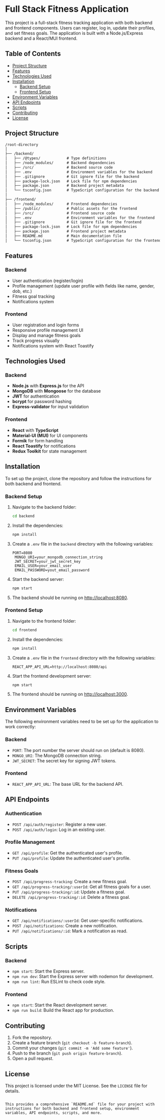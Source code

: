 # Full Stack Fitness Application

This project is a full-stack fitness tracking application with both backend and frontend components. Users can register, log in, update their profiles, and set fitness goals. The application is built with a Node.js/Express backend and a React/MUI frontend.

## Table of Contents
- [Project Structure](#project-structure)
- [Features](#features)
- [Technologies Used](#technologies-used)
- [Installation](#installation)
  - [Backend Setup](#backend-setup)
  - [Frontend Setup](#frontend-setup)
- [Environment Variables](#environment-variables)
- [API Endpoints](#api-endpoints)
- [Scripts](#scripts)
- [Contributing](#contributing)
- [License](#license)

## Project Structure

```markdown
/root-directory
│
├── /backend/
│   ├── /@types/            # Type definitions
│   ├── /node_modules/      # Backend dependencies
│   ├── /src/               # Backend source code
│   ├── .env                # Environment variables for the backend
│   ├── .gitignore          # Git ignore file for the backend
│   ├── package-lock.json   # Lock file for npm dependencies
│   ├── package.json        # Backend project metadata
│   └── tsconfig.json       # TypeScript configuration for the backend
│
├── /frontend/
│   ├── /node_modules/      # Frontend dependencies
│   ├── /public/            # Public assets for the frontend
│   ├── /src/               # Frontend source code
│   ├── .env                # Environment variables for the frontend
│   ├── .gitignore          # Git ignore file for the frontend
│   ├── package-lock.json   # Lock file for npm dependencies
│   ├── package.json        # Frontend project metadata
│   ├── README.md           # Main documentation file
│   └── tsconfig.json       # TypeScript configuration for the frontend
```

## Features

### Backend
- User authentication (register/login)
- Profile management (update user profile with fields like name, gender, dob, etc.)
- Fitness goal tracking
- Notifications system

### Frontend
- User registration and login forms
- Responsive profile management UI
- Display and manage fitness goals
- Track progress visually
- Notifications system with React Toastify

## Technologies Used

### Backend
- **Node.js** with **Express.js** for the API
- **MongoDB** with **Mongoose** for the database
- **JWT** for authentication
- **bcrypt** for password hashing
- **Express-validator** for input validation

### Frontend
- **React** with **TypeScript**
- **Material-UI (MUI)** for UI components
- **Formik** for form handling
- **React Toastify** for notifications
- **Redux Toolkit** for state management

## Installation

To set up the project, clone the repository and follow the instructions for both backend and frontend.

### Backend Setup

1. Navigate to the backend folder:
   ```bash
   cd backend
   ```

2. Install the dependencies:
   ```bash
   npm install
   ```

3. Create a `.env` file in the `backend` directory with the following variables:

   ```
   PORT=8080
    MONGO_URI=your_mongodb_connection_string
    JWT_SECRET=your_jwt_secret_key
    EMAIL_USER=your_email_user
    EMAIL_PASSWORD=yout_email_password
   ```

4. Start the backend server:
   ```bash
   npm start
   ```

5. The backend should be running on [http://localhost:8080](http://localhost:8080).

### Frontend Setup

1. Navigate to the frontend folder:
   ```bash
   cd frontend
   ```

2. Install the dependencies:
   ```bash
   npm install
   ```

3. Create a `.env` file in the `frontend` directory with the following variables:

   ```
   REACT_APP_API_URL=http://localhost:8080/api
   ```

4. Start the frontend development server:
   ```bash
   npm start
   ```

5. The frontend should be running on [http://localhost:3000](http://localhost:3000).

## Environment Variables

The following environment variables need to be set up for the application to work correctly:

### Backend
- `PORT`: The port number the server should run on (default is 8080).
- `MONGO_URI`: The MongoDB connection string.
- `JWT_SECRET`: The secret key for signing JWT tokens.

### Frontend
- `REACT_APP_API_URL`: The base URL for the backend API.

## API Endpoints

### Authentication
- `POST /api/auth/register`: Register a new user.
- `POST /api/auth/login`: Log in an existing user.

### Profile Management
- `GET /api/profile`: Get the authenticated user's profile.
- `PUT /api/profile`: Update the authenticated user's profile.

### Fitness Goals
- `POST /api/progress-tracking`: Create a new fitness goal.
- `GET /api/progress-tracking/:userId`: Get all fitness goals for a user.
- `PUT /api/progress-tracking/:id`: Update a fitness goal.
- `DELETE /api/progress-tracking/:id`: Delete a fitness goal.

### Notifications
- `GET /api/notifications/:userId`: Get user-specific notifications.
- `POST /api/notifications`: Create a new notification.
- `PUT /api/notifications/:id`: Mark a notification as read.

## Scripts

### Backend
- `npm start`: Start the Express server.
- `npm run dev`: Start the Express server with nodemon for development.
- `npm run lint`: Run ESLint to check code style.

### Frontend
- `npm start`: Start the React development server.
- `npm run build`: Build the React app for production.

## Contributing

1. Fork the repository.
2. Create a feature branch (`git checkout -b feature-branch`).
3. Commit your changes (`git commit -m 'Add some feature'`).
4. Push to the branch (`git push origin feature-branch`).
5. Open a pull request.

## License

This project is licensed under the MIT License. See the `LICENSE` file for details.
```

This provides a comprehensive `README.md` file for your project with instructions for both backend and frontend setup, environment variables, API endpoints, scripts, and more.